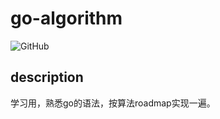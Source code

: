 # go-algorithm
![GitHub](https://img.shields.io/github/license/kennyfortune/go-algorithm)

## description
学习用，熟悉go的语法，按算法roadmap实现一遍。
